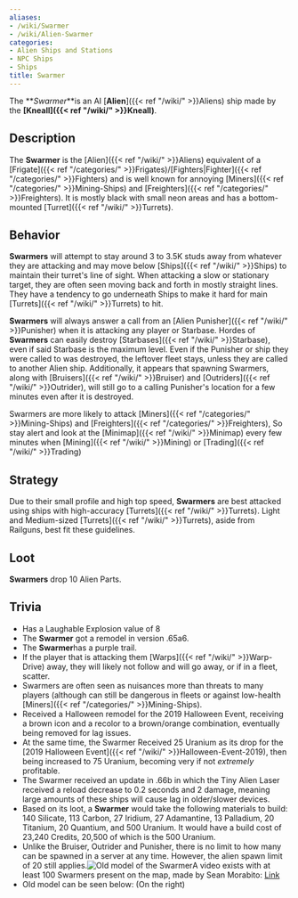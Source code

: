 ```yaml
---
aliases:
- /wiki/Swarmer
- /wiki/Alien-Swarmer
categories:
- Alien Ships and Stations
- NPC Ships
- Ships
title: Swarmer
---
```


The **_Swarmer_**is an AI [**Alien**]({{< ref "/wiki/" >}}Aliens) ship made by the **[Kneall]({{< ref "/wiki/" >}}Kneall)**. 

## Description

The **Swarmer** is the [Alien]({{< ref "/wiki/" >}}Aliens) equivalent of a [Frigate]({{< ref "/categories/" >}}Frigates)/[Fighters|Fighter]({{< ref "/categories/" >}}Fighters) and is well known for annoying [Miners]({{< ref "/categories/" >}}Mining-Ships) and [Freighters]({{< ref "/categories/" >}}Freighters). It is mostly black with small neon areas and has a bottom-mounted [Turret]({{< ref "/wiki/" >}}Turrets).

## Behavior

**Swarmers** will attempt to stay around 3 to 3.5K studs away from whatever they are attacking and may move below [Ships]({{< ref "/wiki/" >}}Ships) to maintain their turret's line of sight. When attacking a slow or stationary target, they are often seen moving back and forth in mostly straight lines. They have a tendency to go underneath Ships to make it hard for main [Turrets]({{< ref "/wiki/" >}}Turrets) to hit.

**Swarmers** will always answer a call from an [Alien Punisher]({{< ref "/wiki/" >}}Punisher) when it is attacking any player or Starbase. Hordes of **Swarmers** can easily destroy [Starbases]({{< ref "/wiki/" >}}Starbase), even if said Starbase is the maximum level. Even if the Punisher or ship they were called to was destroyed, the leftover fleet stays, unless they are called to another Alien ship. Additionally, it appears that spawning Swarmers, along with [Bruisers]({{< ref "/wiki/" >}}Bruiser) and [Outriders]({{< ref "/wiki/" >}}Outrider), will still go to a calling Punisher's location for a few minutes even after it is destroyed.

Swarmers are more likely to attack [Miners]({{< ref "/categories/" >}}Mining-Ships) and [Freighters]({{< ref "/categories/" >}}Freighters), So stay alert and look at the [Minimap]({{< ref "/wiki/" >}}Minimap) every few minutes when [Mining]({{< ref "/wiki/" >}}Mining) or [Trading]({{< ref "/wiki/" >}}Trading)

## Strategy

Due to their small profile and high top speed, **Swarmers** are best attacked using ships with high-accuracy [Turrets]({{< ref "/wiki/" >}}Turrets). Light and Medium-sized [Turrets]({{< ref "/wiki/" >}}Turrets), aside from Railguns, best fit these guidelines.

## Loot

**Swarmers** drop 10 Alien Parts.

## Trivia

- Has a Laughable Explosion value of 8
- The **Swarmer** got a remodel in version .65a6.
- The **Swarmer**has a purple trail.
- If the player that is attacking them [Warps]({{< ref "/wiki/" >}}Warp-Drive) away, they will likely not follow and will go away, or if in a fleet, scatter.
- Swarmers are often seen as nuisances more than threats to many players (although can still be dangerous in fleets or against low-health [Miners]({{< ref "/categories/" >}}Mining-Ships).
- Received a Halloween remodel for the 2019 Halloween Event, receiving a brown icon and a recolor to a brown/orange combination, eventually being removed for lag issues.
- At the same time, the Swarmer Received 25 Uranium as its drop for the [2019 Halloween Event]({{< ref "/wiki/" >}}Halloween-Event-2019), then being increased to 75 Uranium, becoming very if not _extremely_ profitable.
- The Swarmer received an update in .66b in which the Tiny Alien Laser received a reload decrease to 0.2 seconds and 2 damage, meaning large amounts of these ships will cause lag in older/slower devices.
- Based on its loot, a **Swarmer** would take the following materials to build: 140 Silicate, 113 Carbon, 27 Iridium, 27 Adamantine, 13 Palladium, 20 Titanium, 20 Quantium, and 500 Uranium. It would have a build cost of 23,240 Credits, 20,500 of which is the 500 Uranium.
- Unlike the Bruiser, Outrider and Punisher, there is no limit to how many can be spawned in a server at any time. However, the alien spawn limit of 20 still applies.![Old model of the
Swarmer](Screenshot_2024-04-06_112901.png "Old model of the Swarmer")A video exists with at least 100 Swarmers present on the map, made by Sean Morabito: [Link](https://www.youtube.com/watch?v=ItJSuvcZGVs)
- Old model can be seen below: (On the right)
